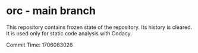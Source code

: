 # orc - main branch

This repository contains frozen state of the repository.
Its history is cleared. It is used only for static code
analysis with Codacy.

Commit Time: 1706083026